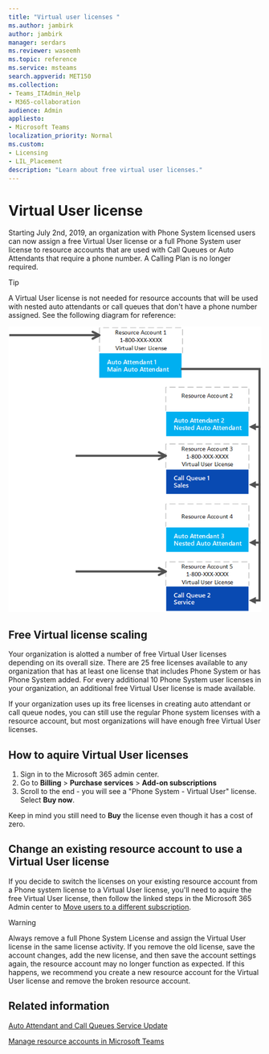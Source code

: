 ```yaml
---
title: "Virtual user licenses "
ms.author: jambirk
author: jambirk
manager: serdars
ms.reviewer: waseemh
ms.topic: reference
ms.service: msteams
search.appverid: MET150
ms.collection: 
- Teams_ITAdmin_Help
- M365-collaboration
audience: Admin
appliesto:
- Microsoft Teams
localization_priority: Normal
ms.custom:
- Licensing
- LIL_Placement
description: "Learn about free virtual user licenses."
---
```


# Virtual User license  

Starting July 2nd, 2019, an organization with Phone System licensed users can now assign a free Virtual User license or a full Phone System user license to resource accounts that are used with Call Queues or Auto Attendants that require a phone number.  A Calling Plan is no longer required. 

> [!TIP]
> A Virtual User license is not needed for resource accounts that will be used with nested auto attendants or call queues that don't have a phone number assigned. See the following diagram for reference: 

![virtual user licenses](../media/resource-account.png)

## Free Virtual license scaling

Your organization is alotted a number of free Virtual User licenses depending on its overall size. There are 25 free licenses available to any organization that has at least one license that includes Phone System or has Phone System added. For every additional 10 Phone System user licenses in your organization, an additional free Virtual User license is made available.

If your organization uses up its free licenses in creating auto attendant or call queue nodes, you can still use the regular Phone system licenses with a resource account, but most organizations will have enough free Virtual User licenses.  

## How to aquire Virtual User licenses 

1. Sign in to the Microsoft 365 admin center.
2. Go to **Billing** > **Purchase services** > **Add-on subscriptions**
3. Scroll to the end - you will see a "Phone System - Virtual User" license. Select **Buy now**.

Keep in mind you still need to **Buy** the license even though it has a cost of zero. 

## Change an existing resource account to use a Virtual User license

If you decide to switch the licenses on your existing resource account from a Phone system license to a Virtual User license, you'll need to  aquire the free Virtual User license, then follow the linked steps in the Microsoft 365 Admin center to [Move users to a different subscription](https://docs.microsoft.com/en-us/office365/admin/subscriptions-and-billing/assign-licenses-to-users?redirectSourcePath=%252farticle%252f997596b5-4173-4627-b915-36abac6786dc&view=o365-worldwide#move-users-to-a-different-subscription). 

> [!WARNING]
> Always remove a full Phone System License and assign the Virtual User license in the same license activity. If you remove the old license, save the account changes, add the new license, and then save the account settings again, the resource account may no longer function as expected. If this happens, we recommend you create a new resource account for the Virtual User license and remove the broken resource account.  

## Related information

[Auto Attendant and Call Queues Service Update](https://techcommunity.microsoft.com/t5/Microsoft-Teams-Blog/Auto-Attendant-and-Call-Queues-Service-Update/ba-p/564521)

[Manage resource accounts in Microsoft Teams](../manage-resource-accounts.md)
